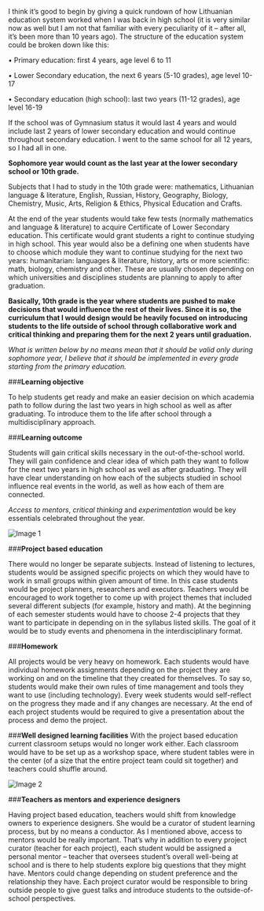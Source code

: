 I think it’s good to begin by giving a quick rundown of how Lithuanian education system worked when I was back in high school (it is very similar now as well but I am not that familiar with every peculiarity of it – after all, it’s been more than 10 years ago).
The structure of the education system could be broken down like this:

  •	Primary education: first 4 years, age level 6 to 11
  
  •	Lower Secondary education, the next 6 years (5-10 grades), age level 10-17
  
  •	Secondary education (high school): last two years (11-12 grades), age level 16-19
  
If the school was of Gymnasium status it would last 4 years and would include last 2 years of lower secondary education and would continue throughout secondary education. I went to the same school for all 12 years, so I had all in one.

**Sophomore year would count as the last year at the lower secondary school or 10th grade.**

Subjects that I had to study in the 10th grade were: mathematics, Lithuanian language & literature, English, Russian, History, Geography, Biology, Chemistry, Music, Arts, Religion & Ethics, Physical Education and Crafts.

At the end of the year students would take few tests (normally mathematics and language & literature) to acquire Certificate of Lower Secondary education. This certificate would grant students a right to continue studying in high school.
This year would also be a defining one when students have to choose which module they want to continue studying for the next two years: humanitarian: languages & literature, history, arts or more scientific: math, biology, chemistry and other. These are usually chosen depending on which universities and disciplines students are planning to apply to after graduation.

**Basically, 10th grade is the year where students are pushed to make decisions that would influence the rest of their lives. Since it is so, the curriculum that I would design would be heavily focused on introducing students to the life outside of school through collaborative work and critical thinking and preparing them for the next 2 years until graduation.**

*What is written below by no means mean that it should be valid only during sophomore year, I believe that it should be implemented in every grade starting from the primary education.*

###**Learning objective**

To help students get ready and make an easier decision on which academia path to follow during the last two years in high school as well as after graduating.
To introduce them to the life after school through a multidisciplinary approach.

###**Learning outcome**

Students will gain critical skills necessary in the out-of-the-school world. They will gain confidence and clear idea of which path they want to follow for the next two years in high school as well as after graduating. They will have clear understanding on how each of the subjects studied in school influence real events in the world, as well as how each of them are connected.

*Access to mentors*, *critical thinking* and *experimentation* would be key essentials celebrated throughout the year.

![Image 1](https://c1.staticflickr.com/1/452/32710402425_e9f97a6a2b_z.jpg)

###**Project based education**

There would no longer be separate subjects. Instead of listening to lectures, students would be assigned specific projects on which they would have to work in small groups within given amount of time. In this case students would be project planners, researchers and executors.
Teachers would be encouraged to work together to come up with project themes that included several different subjects (for example, history and math).
At the beginning of each semester students would have to choose 2-4 projects that they want to participate in depending on in the syllabus listed skills.
The goal of it would be to study events and phenomena in the interdisciplinary format.

###**Homework**

All projects would be very heavy on homework. Each students would have individual homework assignments depending on the project they are working on and on the timeline that they created for themselves. To say so, students would make their own rules of time management and tools they want to use (including technology).
Every week students would self-reflect on the progress they made and if any changes are necessary.
At the end of each project students would be required to give a presentation about the process and demo the project.

###**Well designed learning facilities**
With the project based education current classroom setups would no longer work either. Each classroom would have to be set up as a workshop space, where student tables were in the center (of a size that the entire project team could sit together) and teachers could shuffle around.

![Image 2](https://c1.staticflickr.com/1/377/31867674224_89f12bd28a_z.jpg)

###**Teachers as mentors and experience designers**

Having project based education, teachers would shift from knowledge owners to experience designers. She would be a curator of student learning process, but by no means a conductor.
As I mentioned above, access to mentors would be really important. That’s why in addition to every project curator (teacher for each project), each student would be assigned a personal mentor – teacher that oversees student’s overall well-being at school and is there to help students explore big questions that they might have. Mentors could change depending on student preference and the relationship they have.
Each project curator would be responsible to bring outside people to give guest talks and introduce students to the outside-of-school perspectives.
